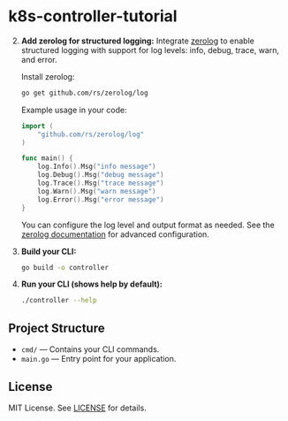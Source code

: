 # k8s-controller-tutorial

2. **Add zerolog for structured logging:**
   Integrate [zerolog](https://github.com/rs/zerolog) to enable structured logging with support for log levels: info, debug, trace, warn, and error.
   
   Install zerolog:
   ```sh
   go get github.com/rs/zerolog/log
   ```
   
   Example usage in your code:
   ```go
   import (
       "github.com/rs/zerolog/log"
   )

   func main() {
       log.Info().Msg("info message")
       log.Debug().Msg("debug message")
       log.Trace().Msg("trace message")
       log.Warn().Msg("warn message")
       log.Error().Msg("error message")
   }
   ```
   
   You can configure the log level and output format as needed. See the [zerolog documentation](https://github.com/rs/zerolog) for advanced configuration.

3. **Build your CLI:**
   ```sh
   go build -o controller
   ```

4. **Run your CLI (shows help by default):**
   ```sh
   ./controller --help
   ```

## Project Structure

- `cmd/` — Contains your CLI commands.
- `main.go` — Entry point for your application.

## License

MIT License. See [LICENSE](LICENSE) for details. 